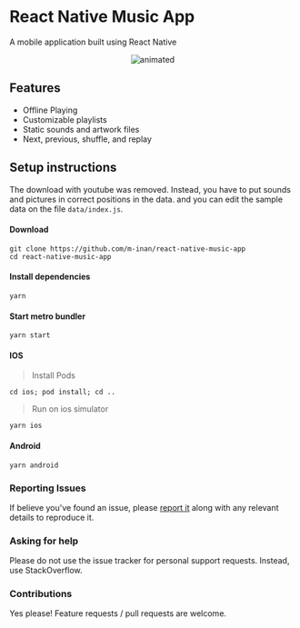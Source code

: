 # React Native Music App

A mobile application built using React Native

<p align="center">
  <img src="https://github.com/m-inan/react-native-music-app/blob/rewrite/images/screen.gif?raw=true" alt="animated" />
</p>

## Features

- Offline Playing
- Customizable playlists
- Static sounds and artwork files
- Next, previous, shuffle, and replay

## Setup instructions
The download with youtube was removed. Instead, you have to put sounds and pictures in correct positions in the data. and you can edit the sample data on the file `data/index.js`.

#### Download
```console
git clone https://github.com/m-inan/react-native-music-app
cd react-native-music-app
```

#### Install dependencies
```console
yarn
```

#### Start metro bundler
```console
yarn start
```

#### IOS
> Install Pods
```console
cd ios; pod install; cd ..
```
> Run on ios simulator
```console
yarn ios
```

#### Android
```console
yarn android
```

### Reporting Issues
If believe you've found an issue, please [report it](https://github.com/m-inan/react-native-music-app/issues) along with any relevant details to reproduce it.

### Asking for help 
Please do not use the issue tracker for personal support requests. Instead, use StackOverflow.

### Contributions 
Yes please! Feature requests / pull requests are welcome.
